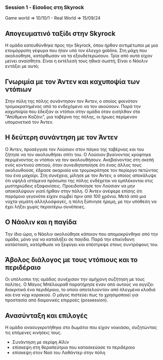 ### Session 1 - Είσοδος στη Skyrock

Game world => 10/10/1 - Real World => 15/09/24

   

## Απογευματινό ταξίδι στην Skyrock

Η ομάδα κατευθύνθηκε προς την Skyrock, όπου ήρθαν αντιμέτωποι με μια ετοιμόρροπη γέφυρα που ήταν υπό τον έλεγχο goblins. Στη μάχη που ακολούθησε, κατόρθωσαν να τα εξουδετερώσουν. Τρία από αυτά είχαν μείνει αναίσθητα. Είναι η εκτέλεσή τους ηθικά σωστή; Είναι ο Νάολιν εντάξει με αυτό;

  

## Γνωριμία με τον Άντεν και καχυποψία των ντόπιων

Στην πύλη της πόλης συνάντησαν τον Άντεν, ο οποίος φαινόταν τρομοκρατημένος από το ενδεχόμενο να τον ακούσουν. Παρά την καχυποψία που έδειξαν οι ντόπιοι στην ομάδα όταν εισήλθαν στο "Απύθμενο Καζάνι", μια ταβέρνα της πόλης, οι ήρωες περίμεναν υπομονετικά τον Άντεν.

  

## Η δεύτερη συνάντηση με τον Άντεν

Ο Άντεν, προσέγγισε τον Λούσιαν στον πάγκο της ταβέρνας και του ζήτησε να τον ακολουθήσει σπίτι του. Ο Λούσιαν βγαίνοντας κρύφτηκε περιμένοντας οι ντόπιοι να τον ακολουθήσουν. Ανεβαίνοντας στη σκεπή ενός κοντινού σπιτιού, όταν συνειδητοποίησε ότι ένας άλλος τους ακολουθούσε, έδρασε ακαριαία και τρομοκράτησε τον περίεργο πετώντας του ένα μαχαίρι. Στη συνέχεια, μίλησε με τον Άντεν, ο οποίος αποκάλυψε ότι υψηλά ιστάμενα πρόσωπα της πόλης ενδέχεται να εμπλέκονται στις μυστηριώδεις εξαφανίσεις. Προειδοποίησε τον Λούσιαν να μην αποκαλύψουν γιατί ήρθαν στην πόλη. Ο Άντεν ανέφερε επίσης ότι παρόμοια γεγονότα είχαν συμβεί πριν από 100 χρόνια. Μετά από μια νύχτα γεμάτη αλληλοσφαγές, η πόλη ξύπνησε ήρεμη, με την υπόθεση να έχει λήξει χωρίς περαιτέρω συνέπειες.

  

## Ο Νάολιν και η παγίδα

Την ίδια ώρα, ο Νάολιν ακολούθησε κάποιον που απομακρύνθηκε από την ομάδα, μόνο για να καταλήξει σε παγίδα. Παρά την επικίνδυνη κατάσταση, κατόρθωσε να ξεφύγει και επέστρεψε στους συντρόφους του.

  

## Άβολος διάλογος με τους ντόπιους και το περιδέραιο

Οι υπόλοιποι της ομάδας συνέχισαν την αμήχανη συζήτηση με τους πολίτες. Ο Μάγος Μπέλουραθ παρατήρησε έναν από αυτούς να αγγίζει διακριτικά ένα περιδέραιο, το οποίο αποτελούνταν από πλεγμένα κλαδιά και ένα νύχι κορακιού. Ο μάγος πιστεύει πως το χρησιμοποιεί για προστασία από δαιμονικές επιρροές (possession).

  

## Ανασύνταξη και επιλογές

Η ομάδα ανασυγκροτήθηκε στο δωμάτιο που είχαν νοικιάσει, συζητώντας τις επόμενες κινήσεις τους. 
- Συνάντηση με σερίφη Αϊλίν
- επίσκεψη στη θεραπεύτρια που κατασκεύασε το περιδέραιο
- επίσκεψη στον Ναό του Λαθάντερ στην πόλη